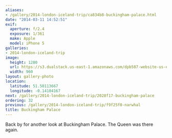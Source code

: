 ```yaml
---
aliases:
- /gallery/2014-london-iceland-trip/ca834b8-buckingham-palace.html
date: "2014-03-11 14:52:51"
exif:
  aperture: f/2.4
  exposure: 1/361
  make: Apple
  model: iPhone 5
galleries:
- 2014-london-iceland-trip
image:
  height: 1280
  url: https://s3.dualstack.us-east-1.amazonaws.com/dpb587-website-us-east-1/asset/gallery/2014-london-iceland-trip/ca834b8-buckingham-palace~1280.jpg
  width: 960
layout: gallery-photo
location:
  latitude: 51.50113667
  longitude: -0.14104167
next: /gallery/2014-london-iceland-trip/2028f17-buckingham-palace
ordering: 32
previous: /gallery/2014-london-iceland-trip/f9f25f0-narwhal
title: Buckingham Palace
---
```


Back by for another look at Buckingham Palace. The Queen was there again.
